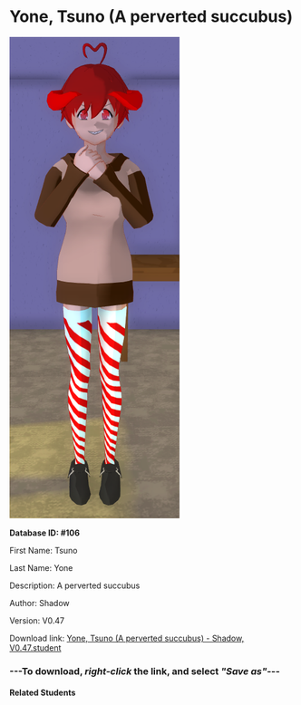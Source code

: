 # Yone, Tsuno (A perverted succubus)

<img src="Files/Yone, Tsuno (A perverted succubus).png" title="Yone, Tsuno (A perverted succubus) - Shadow, V0.47">

**Database ID: #106**

First Name: Tsuno

Last Name: Yone

Description: A perverted succubus

Author: Shadow

Version: V0.47

Download link: <a href="https://raw.githubusercontent.com/Arbiter1223/Daigaku-Gurashi-Custom-Students/master/Students/Files/Yone%2C%20Tsuno%20(A%20perverted%20succubus)%20-%20Shadow%2C%20V0.47.student">Yone, Tsuno (A perverted succubus) - Shadow, V0.47.student</a>

### ---**To download, _right-click_ the link, and select _"Save as"_**---

#### Related Students

